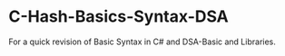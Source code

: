 # C-Hash-Basics-Syntax-DSA

For a quick revision of Basic Syntax in C# and DSA-Basic and Libraries.
